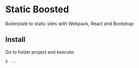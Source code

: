 # Static Boosted
Boilerplate to static sites with Webpack, React and Bootstrap

## Install

Go to folder project and execute:

```
$ ...
```
